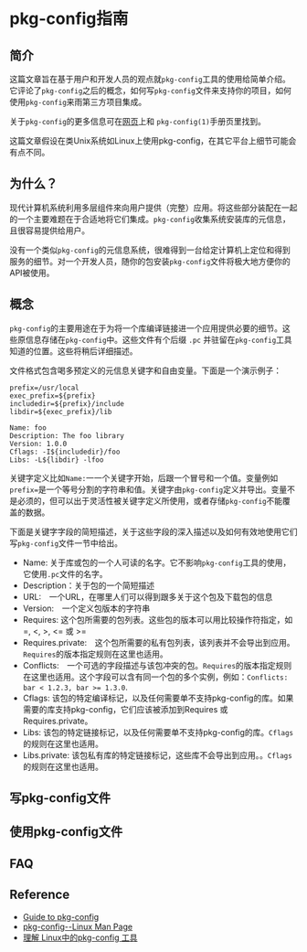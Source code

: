 # pkg-config指南
## 简介
这篇文章旨在基于用户和开发人员的观点就`pkg-config`工具的使用给简单介绍。它评论了`pkg-config`之后的概念，如何写`pkg-config`文件来支持你的项目，如何使用`pkg-config`来雨第三方项目集成。

关于`pkg-config`的更多信息可在[网页](http://pkg-config.freedesktop.org/)上和 `pkg-config(1)`手册页里找到。

这篇文章假设在类Unix系统如Linux上使用pkg-config，在其它平台上细节可能会有点不同。
## 为什么？
现代计算机系统利用多层组件來向用户提供（完整）应用。将这些部分装配在一起的一个主要难题在于合适地将它们集成。`pkg-config`收集系统安装库的元信息，且很容易提供给用户。

没有一个类似`pkg-config`的元信息系统，很难得到一台给定计算机上定位和得到服务的细节。对一个开发人员，随你的包安装`pkg-config`文件将极大地方便你的API被使用。
## 概念
`pkg-config`的主要用途在于为将一个库编译链接进一个应用提供必要的细节。这些原信息存储在`pkg-config`中。这些文件有个后缀 `.pc` 并驻留在`pkg-config`工具知道的位置。这些将稍后详细描述。

文件格式包含喝多预定义的元信息关键字和自由变量。下面是一个演示例子：
```
prefix=/usr/local
exec_prefix=${prefix}
includedir=${prefix}/include
libdir=${exec_prefix}/lib

Name: foo
Description: The foo library
Version: 1.0.0
Cflags: -I${includedir}/foo
Libs: -L${libdir} -lfoo
```
关键字定义比如`Name:`一一个关键字开始，后跟一个冒号和一个值。变量例如`prefix=`是一个等号分割的字符串和值。关键字由`pkg-config`定义并导出。变量不是必须的，但可以出于灵活性被关键字定义所使用，或者存储`pkg-config`不能覆盖的数据。

下面是关键字字段的简短描述，关于这些字段的深入描述以及如何有效地使用它们写`pkg-config`文件一节中给出。
- Name: 关于库或包的一个人可读的名字。它不影响`pkg-config`工具的使用，它使用`.pc`文件的名字。
- Description：关于包的一个简短描述
- URL:　一个URL，在哪里人们可以得到跟多关于这个包及下载包的信息
- Version:　一个定义包版本的字符串
- Requires: 这个包所需要的包列表。这些包的版本可以用比较操作符指定，如=, <, >, <= 或 >=
- Requires.private:　这个包所需要的私有包列表，该列表并不会导出到应用。`Requires`的版本指定规则在这里也适用。
- Conflicts:　一个可选的字段描述与该包冲突的包。`Requires`的版本指定规则在这里也适用。这个字段可以含有同一个包的多个实例，例如：`Conflicts: bar < 1.2.3, bar >= 1.3.0`.
- Cflags: 该包的特定编译标记，以及任何需要单不支持pkg-config的库。如果需要的库支持pkg-config，它们应该被添加到Requires 或 Requires.private。
- Libs: 该包的特定链接标记，以及任何需要单不支持pkg-config的库。`Cflags`的规则在这里也适用。
- Libs.private: 该包私有库的特定链接标记，这些库不会导出到应用。。`Cflags`的规则在这里也适用。
## 写pkg-config文件
## 使用pkg-config文件
## FAQ

## Reference
- [Guide to pkg-config](https://people.freedesktop.org/~dbn/pkg-config-guide.html)
- [pkg-config--Linux Man Page](https://linux.die.net/man/1/pkg-config)
- [理解 Linux中的pkg-config 工具](https://www.cnblogs.com/woshijpf/articles/3840840.html)